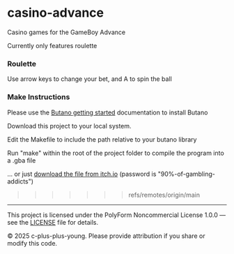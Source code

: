 # casino-advance
Casino games for the GameBoy Advance

Currently only features roulette
### Roulette
Use arrow keys to change your bet, and A to spin the ball

### Make Instructions
Please use the [Butano getting started](https://gvaliente.github.io/butano/getting_started.html) documentation to install Butano

Download this project to your local system.

Edit the Makefile to include the path relative to your butano library

Run "make" within the root of the project folder to compile the program into a .gba file

... or just [download the file from itch.io](https://c-plus-plus-young.itch.io/casino-advance) (password is "90%-of-gambling-addicts")
>>>>>>> refs/remotes/origin/main

---
This project is licensed under the PolyForm Noncommercial License 1.0.0 — see the [LICENSE](./LICENSE) file for details.

© 2025 c-plus-plus-young. Please provide attribution if you share or modify this code.


